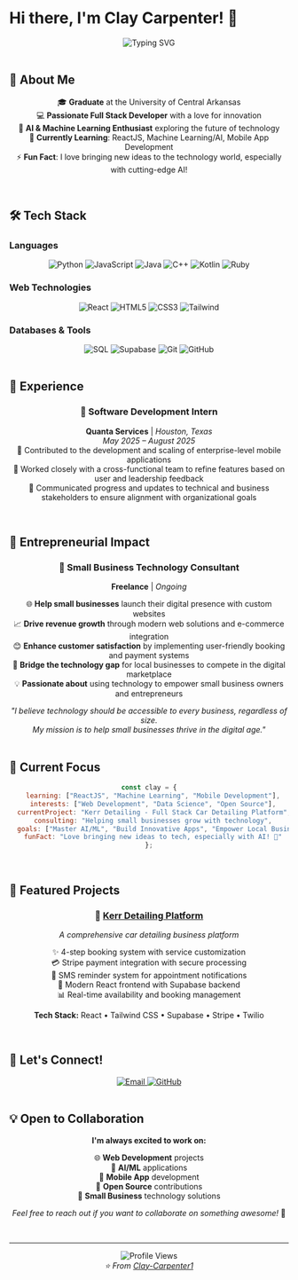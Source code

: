 # Hi there, I'm Clay Carpenter! 👋

<div align="center">
  <img src="https://readme-typing-svg.herokuapp.com?font=Fira+Code&pause=1000&color=2196F3&center=true&vCenter=true&width=500&lines=Full+Stack+Developer;AI+%26+Data+Science+Enthusiast;Small+Business+Technology+Consultant;Always+Learning+New+Tech" alt="Typing SVG" />
</div>

<br/>

## 🚀 About Me

<div align="center">

🎓 **Graduate** at the University of Central Arkansas  
💻 **Passionate Full Stack Developer** with a love for innovation  
🤖 **AI & Machine Learning Enthusiast** exploring the future of technology  
🌱 **Currently Learning**: ReactJS, Machine Learning/AI, Mobile App Development  
⚡ **Fun Fact**: I love bringing new ideas to the technology world, especially with cutting-edge AI!

</div>

<br/>

## 🛠️ Tech Stack

### Languages
<div align="center">
  <img src="https://img.shields.io/badge/Python-3776AB?style=for-the-badge&logo=python&logoColor=white" alt="Python"/>
  <img src="https://img.shields.io/badge/JavaScript-F7DF1E?style=for-the-badge&logo=javascript&logoColor=black" alt="JavaScript"/>
  <img src="https://img.shields.io/badge/Java-ED8B00?style=for-the-badge&logo=java&logoColor=white" alt="Java"/>
  <img src="https://img.shields.io/badge/C++-00599C?style=for-the-badge&logo=c%2B%2B&logoColor=white" alt="C++"/>
  <img src="https://img.shields.io/badge/Kotlin-0095D5?style=for-the-badge&logo=kotlin&logoColor=white" alt="Kotlin"/>
  <img src="https://img.shields.io/badge/Ruby-CC342D?style=for-the-badge&logo=ruby&logoColor=white" alt="Ruby"/>
</div>

### Web Technologies
<div align="center">
  <img src="https://img.shields.io/badge/React-20232A?style=for-the-badge&logo=react&logoColor=61DAFB" alt="React"/>
  <img src="https://img.shields.io/badge/HTML5-E34F26?style=for-the-badge&logo=html5&logoColor=white" alt="HTML5"/>
  <img src="https://img.shields.io/badge/CSS3-1572B6?style=for-the-badge&logo=css3&logoColor=white" alt="CSS3"/>
  <img src="https://img.shields.io/badge/Tailwind_CSS-38B2AC?style=for-the-badge&logo=tailwind-css&logoColor=white" alt="Tailwind"/>
</div>

### Databases & Tools
<div align="center">
  <img src="https://img.shields.io/badge/SQL-4479A1?style=for-the-badge&logo=postgresql&logoColor=white" alt="SQL"/>
  <img src="https://img.shields.io/badge/Supabase-3ECF8E?style=for-the-badge&logo=supabase&logoColor=white" alt="Supabase"/>
  <img src="https://img.shields.io/badge/Git-F05032?style=for-the-badge&logo=git&logoColor=white" alt="Git"/>
  <img src="https://img.shields.io/badge/GitHub-100000?style=for-the-badge&logo=github&logoColor=white" alt="GitHub"/>
</div>

<br/>

## 💼 Experience

<div align="center">

### 🏢 Software Development Intern  
**Quanta Services** | *Houston, Texas*  
*May 2025 – August 2025*  
🔧 Contributed to the development and scaling of enterprise-level mobile applications  
🤝 Worked closely with a cross-functional team to refine features based on user and leadership feedback  
📢 Communicated progress and updates to technical and business stakeholders to ensure alignment with organizational goals  


</div>

<br/>

## 🏪 Entrepreneurial Impact

<div align="center">

### 💼 Small Business Technology Consultant
**Freelance** | *Ongoing*

🌐 **Help small businesses** launch their digital presence with custom websites  
📈 **Drive revenue growth** through modern web solutions and e-commerce integration  
😊 **Enhance customer satisfaction** by implementing user-friendly booking and payment systems  
🚀 **Bridge the technology gap** for local businesses to compete in the digital marketplace  
💡 **Passionate about** using technology to empower small business owners and entrepreneurs

</div>

<div align="center">
  <i>"I believe technology should be accessible to every business, regardless of size.<br/>My mission is to help small businesses thrive in the digital age."</i>
</div>

<br/>

## 🎯 Current Focus

<div align="center">

```javascript
const clay = {
  learning: ["ReactJS", "Machine Learning", "Mobile Development"],
  interests: ["Web Development", "Data Science", "Open Source"],
  currentProject: "Kerr Detailing - Full Stack Car Detailing Platform",
  consulting: "Helping small businesses grow with technology",
  goals: ["Master AI/ML", "Build Innovative Apps", "Empower Local Businesses"],
  funFact: "Love bringing new ideas to tech, especially with AI! 🤖"
};
```

</div>

<br/>

## 🌟 Featured Projects

<div align="center">

### 🚗 [Kerr Detailing Platform](https://github.com/Clay-Carpenter1/Kerr-Detailing)
*A comprehensive car detailing business platform*

✨ 4-step booking system with service customization  
💳 Stripe payment integration with secure processing  
📱 SMS reminder system for appointment notifications  
🎨 Modern React frontend with Supabase backend  
📊 Real-time availability and booking management

**Tech Stack:** React • Tailwind CSS • Supabase • Stripe • Twilio

</div>

<br/>

## 🤝 Let's Connect!

<div align="center">
  <a href="mailto:candocarp@gmail.com">
    <img src="https://img.shields.io/badge/Email-D14836?style=for-the-badge&logo=gmail&logoColor=white" alt="Email"/>
  </a>
  <a href="https://github.com/Clay-Carpenter1">
    <img src="https://img.shields.io/badge/GitHub-100000?style=for-the-badge&logo=github&logoColor=white" alt="GitHub"/>
  </a>
</div>

<br/>

## 💡 Open to Collaboration

<div align="center">

**I'm always excited to work on:**

🌐 **Web Development** projects  
🤖 **AI/ML** applications  
📱 **Mobile App** development  
🔗 **Open Source** contributions  
🏪 **Small Business** technology solutions

*Feel free to reach out if you want to collaborate on something awesome!* 🚀

</div>

<br/>

---

<div align="center">
  <img src="https://komarev.com/ghpvc/?username=Clay-Carpenter1&color=blue&style=flat-square&label=Profile+Views" alt="Profile Views"/>
</div>

<div align="center">
  <i>⭐ From <a href="https://github.com/Clay-Carpenter1">Clay-Carpenter1</a></i>
</div>
